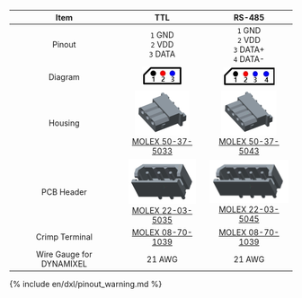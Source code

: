 
|           Item           |                                TTL                                 |                               RS-485                               |
|:------------------------:|:------------------------------------------------------------------:|:------------------------------------------------------------------:|
|          Pinout          |                   `1` GND<br>`2` VDD<br>`3` DATA                   |            `1` GND<br>`2` VDD<br>`3` DATA+<br>`4` DATA-            |
|         Diagram          |         ![](/assets/images/dxl/molex_22035035_diagram.png)         |         ![](/assets/images/dxl/molex_22035045_diagram.png)         |
|         Housing          | ![](/assets/images/dxl/molex_50375033.png)<br />[MOLEX 50-37-5033] | ![](/assets/images/dxl/molex_50375043.png)<br />[MOLEX 50-37-5043] |
|        PCB Header        | ![](/assets/images/dxl/molex_22035035.png)<br />[MOLEX 22-03-5035] | ![](/assets/images/dxl/molex_22035045.png)<br />[MOLEX 22-03-5045] |
|      Crimp Terminal      |                         [MOLEX 08-70-1039]                         |                         [MOLEX 08-70-1039]                         |
| Wire Gauge for DYNAMIXEL |                               21 AWG                               |                               21 AWG                               |

{% include en/dxl/pinout_warning.md %}

[MOLEX 50-37-5033]: http://www.molex.com/molex/products/datasheet.jsp?part=active/0050375033_CRIMP_HOUSINGS.xml
[MOLEX 22-03-5035]: http://www.molex.com/molex/products/datasheet.jsp?part=active/0022035035_PCB_HEADERS.xml
[MOLEX 50-37-5043]: http://www.molex.com/molex/products/datasheet.jsp?part=active/0050375043_CRIMP_HOUSINGS.xml
[MOLEX 22-03-5045]: http://www.molex.com/molex/products/datasheet.jsp?part=active/0022035045_PCB_HEADERS.xml
[MOLEX 08-70-1039]: http://www.molex.com/molex/products/datasheet.jsp?part=active/0008701039_CRIMP_TERMINALS.xml
